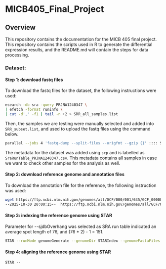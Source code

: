 # MICB405_Final_Project

## Overview

This repository contains the documentation for the MICB 405 final project. This repository contains
the scripts used in R to generate the differential expression results, and the README.md will contain the steps
for data processing.

### **Dataset**:

#### Step 1: download fastq files

To download the fastq files for the dataset, the following instructions were used:

```bash
esearch -db sra -query PRJNA1240347 \
| efetch -format runinfo \
| cut -d',' -f1 | tail -n +2 > SRR_all_samples.list

```

Then, the samples we are testing were manually selected and added into `SRR_subset.list`, and used to upload the fastq files using the command below.

```bash
parallel --jobs 4 'fastq-dump --split-files --origfmt --gzip {}' :::: SRR_subset.list

```

The metadata for the dataset was added using `scp` and is labelled as `SraRunTable_PRJNA1240347.csv`. This metadata contains all samples in case we want to check other samples for the analysis as well.

#### Step 2: download reference genome and annotation files

To download the annotation file for the reference, the following instruction was used:

```bash
wget https://ftp.ncbi.nlm.nih.gov/genomes/all/GCF/000/001/635/GCF_000001635.27_GRCm39/GCF_000001635.27_GRCm39_genomic.gtf.gz
--2025-10-30 20:00:15--  https://ftp.ncbi.nlm.nih.gov/genomes/all/GCF/000/001/635/GCF_000001635.27_GRCm39/GCF_000001635.27_GRCm39_genomic.gtf.gz

```

#### Step 3: indexing the reference genome using STAR

Parameter for --sjdbOverhang was selected as SRA run table indicated an average spot length of 76, and (76 \* 2) - 1 = 151.

```bash
STAR --runMode genomeGenerate --genomeDir STARIndex --genomeFastaFiles GCF_000001635.27_GRCm39_genomic.fna  --sjdbGTFfile GCF_000001635.27_GRCm39_genomic.gtf --sjdbOverhang 151 --runThreadN 8

```

#### Step 4: aligning the reference genome using STAR

```
STAR --
```
